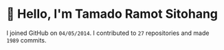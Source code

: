 # :wave: Hello, I'm Tamado Ramot Sitohang

I joined GitHub on `04/05/2014`. I contributed to `27` repositories and made `1989` commits.
